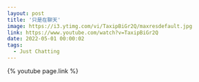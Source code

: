 ```yaml
---
layout: post
title: '只是在聊天'
image: https://i3.ytimg.com/vi/TaxipBiGr2Q/maxresdefault.jpg
link: https://www.youtube.com/watch?v=TaxipBiGr2Q
date: 2022-05-01 00:00:02
tags:
  - Just Chatting
---
```


{% youtube page.link %}
